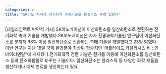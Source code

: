 ```yaml
---
categories: c
title: "SK이노 차세대 전기화학 촉매기술로 온실가스 주범 잡는다"
---
```

[데일리임팩트 박민석 기자] SK이노베이션이 이산화탄소를 일산화탄소로 전환하는 전기화학 촉매 기술을 개발했다.SK이노베이션은 자사 환경과학기술원 연구팀이 이산화탄소를 분해해 98% 이상 일산화탄소로 전환하는 촉매 기술을 개발했다고 23일 밝혔다. 이번 연구는 지난 18일 국제 환경분야 최상위 학술지인 ‘어플라이드 카탈리시스 비 : 인바이러멘탈"에 게재됐다.전기화학적 전환 기술은 전기를 이용해 이산화탄소를 일산화탄소 등의 탄소화합물로 바꾸는 기술이다. 일산화탄소는 플라스틱 등 다양한 화학 제품을 생산하거나 대체 연료를 생산하는데 필요